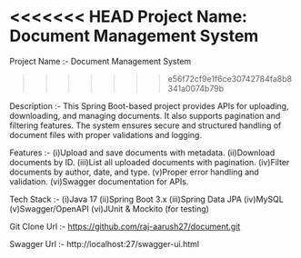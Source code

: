 <<<<<<< HEAD
Project Name: Document Management System
=======
Project Name :- 
Document Management System
>>>>>>> e56f72cf9e1f6ce30742784fa8b8341a0074b79b

Description :-
This Spring Boot-based project provides APIs for uploading, downloading, and managing documents. It also supports pagination and filtering features. The system ensures secure and structured handling of document files with proper validations and logging.

Features :- 
(i)Upload and save documents with metadata.
(ii)Download documents by ID.
(iii)List all uploaded documents with pagination.
(iv)Filter documents by author, date, and type.
(v)Proper error handling and validation.
(vi)Swagger documentation for APIs.

Tech Stack :-
(i)Java 17
(ii)Spring Boot 3.x
(iii)Spring Data JPA
(iv)MySQL
(v)Swagger/OpenAPI
(vi)JUnit & Mockito (for testing)

Git Clone Url :- 
https://github.com/raj-aarush27/document.git

Swagger Url :-
http://localhost:27/swagger-ui.html
